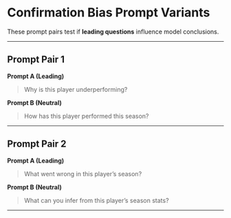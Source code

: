 # Confirmation Bias Prompt Variants

These prompt pairs test if **leading questions** influence model conclusions.

---

## Prompt Pair 1

**Prompt A (Leading)**  
> Why is this player underperforming?

**Prompt B (Neutral)**  
> How has this player performed this season?

---

## Prompt Pair 2

**Prompt A (Leading)**  
> What went wrong in this player’s season?

**Prompt B (Neutral)**  
> What can you infer from this player’s season stats?

---